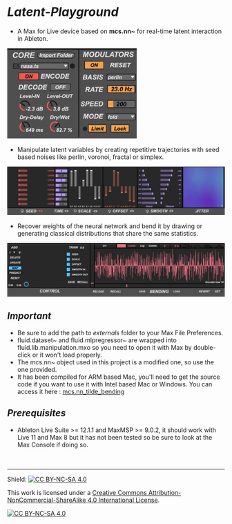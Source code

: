# _Latent-Playground_
- A Max for Live device based on **mcs.nn~** for real-time latent interaction in Ableton.

<img src="/assets/Core.png" width="300">  

- Manipulate latent variables by creating repetitive trajectories with seed based noises like perlin, voronoi, fractal or simplex.

<img src="/assets/Manipulation.png">

- Recover weights of the neural network and bend it by drawing or generating classical distributions that share the same statistics.

<img src="/assets/Bending.png">


## _Important_ 
- Be sure to add the path to _externals_ folder to your Max File Preferences.
- fluid.dataset~ and fluid.mlpregressor~ are wrapped into fluid.lib.manipulation.mxo so you need to open it with Max by double-click or it won't load properly. 
- The mcs.nn~ object used in this project is a modified one, so use the one provided. 
- It has been compiled for ARM based Mac, you'll need to get the source code if you want to use it with Intel based Mac or Windows. You can access it here : [mcs.nn_tilde_bending](https://github.com/LucasBrgt/mcs.nn_tilde_bending_MaxMSP)


## _Prerequisites_
- Ableton Live Suite >= 12.1.1 and MaxMSP >= 9.0.2, it should work with Live 11 and Max 8 but it has not been tested so be sure to look at the Max Console if doing so.
&nbsp;  
&nbsp;
&nbsp;  
&nbsp;
---

Shield: [![CC BY-NC-SA 4.0][cc-by-nc-sa-shield]][cc-by-nc-sa]

This work is licensed under a
[Creative Commons Attribution-NonCommercial-ShareAlike 4.0 International License][cc-by-nc-sa].

[![CC BY-NC-SA 4.0][cc-by-nc-sa-image]][cc-by-nc-sa]

[cc-by-nc-sa]: http://creativecommons.org/licenses/by-nc-sa/4.0/
[cc-by-nc-sa-image]: https://licensebuttons.net/l/by-nc-sa/4.0/88x31.png
[cc-by-nc-sa-shield]: https://img.shields.io/badge/License-CC%20BY--NC--SA%204.0-lightgrey.svg
